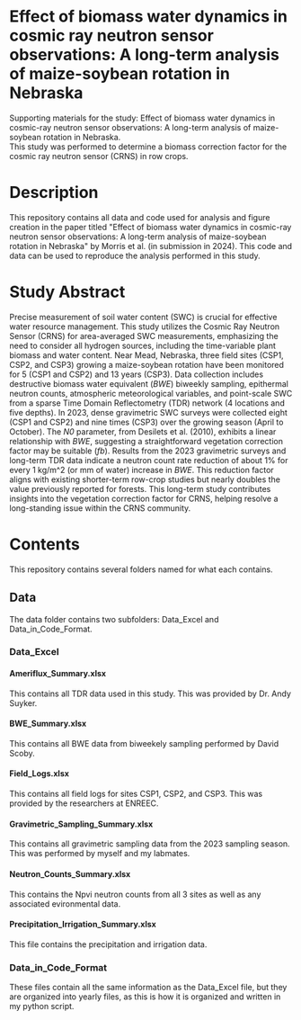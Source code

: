 # Effect of biomass water dynamics in cosmic ray neutron sensor observations: A long-term analysis of maize-soybean rotation in Nebraska
Supporting materials for the study: 
Effect of biomass water dynamics in cosmic-ray neutron sensor observations: A long-term analysis of maize-soybean rotation in Nebraska.  
This study was performed to determine a biomass correction factor for the cosmic ray neutron sensor (CRNS) in row crops.  
# Description
This repository contains all data and code used for analysis and figure creation in the paper titled "Effect of biomass water dynamics in cosmic-ray neutron sensor observations: A long-term analysis of maize-soybean rotation in Nebraska" by Morris et al. (in submission in 2024).  This code and data can be used to reproduce the analysis performed in this study.  
# Study Abstract
Precise measurement of soil water content (SWC) is crucial for effective water resource management. This study utilizes the Cosmic Ray Neutron Sensor (CRNS) for area-averaged SWC measurements, emphasizing the need to consider all hydrogen sources, including the time-variable plant biomass and water content.  Near Mead, Nebraska, three field sites (CSP1, CSP2, and CSP3) growing a maize-soybean rotation have been monitored for 5 (CSP1 and CSP2) and 13 years (CSP3). Data collection includes destructive biomass water equivalent (_BWE_) biweekly sampling, epithermal neutron counts, atmospheric meteorological variables, and point-scale SWC from a sparse Time Domain Reflectometry (TDR) network (4 locations and five depths).  In 2023, dense gravimetric SWC surveys were collected eight (CSP1 and CSP2) and nine times (CSP3) over the growing season (April to October).  The _N0_ parameter, from Desilets et al. (2010), exhibits a linear relationship with _BWE_, suggesting a straightforward vegetation correction factor may be suitable (_fb_).  Results from the 2023 gravimetric surveys and long-term TDR data indicate a neutron count rate reduction of about 1% for every 1 kg/m^2 (or mm of water) increase in _BWE_.  This reduction factor aligns with existing shorter-term row-crop studies but nearly doubles the value previously reported for forests.  This long-term study contributes insights into the vegetation correction factor for CRNS, helping resolve a long-standing issue within the CRNS community.
# Contents
This repository contains several folders named for what each contains. 
## Data ##
The data folder contains two subfolders: Data_Excel and Data_in_Code_Format. 
### Data_Excel ###
#### Ameriflux_Summary.xlsx ####
This contains all TDR data used in this study.  This was provided by Dr. Andy Suyker. 
#### BWE_Summary.xlsx ####
This contains all BWE data from biweekely sampling performed by David Scoby. 
#### Field_Logs.xlsx ####
This contains all field logs for sites CSP1, CSP2, and CSP3.  This was provided by the researchers at ENREEC.
#### Gravimetric_Sampling_Summary.xlsx ####
This contains all gravimetric sampling data from the 2023 sampling season.  This was performed by myself and my labmates.
#### Neutron_Counts_Summary.xlsx ####
This contains the Npvi neutron counts from all 3 sites as well as any associated evironmental data.  
#### Precipitation_Irrigation_Summary.xlsx ####
This file contains the precipitation and irrigation data.  
### Data_in_Code_Format ###
These files contain all the same information as the Data_Excel file, but they are organized into yearly files, as this is how it is organized and written in my python script.  
